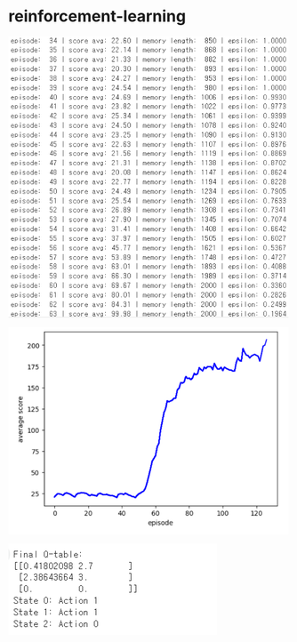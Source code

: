 # reinforcement-learning

![image](https://github.com/4oomin/reinforcement_learning/blob/main/image/DQN1.png)

![image](https://github.com/4oomin/reinforcement_learning/blob/main/image/DQN2.png)

![image](https://github.com/4oomin/reinforcement_learning/blob/main/image/Q-learning1.png)


